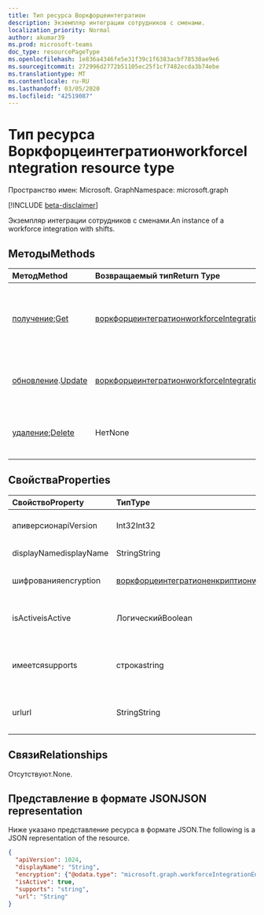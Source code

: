 ```yaml
---
title: Тип ресурса Воркфорцеинтегратион
description: Экземпляр интеграции сотрудников с сменами.
localization_priority: Normal
author: akumar39
ms.prod: microsoft-teams
doc_type: resourcePageType
ms.openlocfilehash: 1e836a4346fe5e31f39c1f6383acbf78530ae9e6
ms.sourcegitcommit: 272996d2772b51105ec25f1cf7482ecda3b74ebe
ms.translationtype: MT
ms.contentlocale: ru-RU
ms.lasthandoff: 03/05/2020
ms.locfileid: "42519087"
---
```

# <a name="workforceintegration-resource-type"></a><span data-ttu-id="a032f-103">Тип ресурса Воркфорцеинтегратион</span><span class="sxs-lookup"><span data-stu-id="a032f-103">workforceIntegration resource type</span></span>

<span data-ttu-id="a032f-104">Пространство имен: Microsoft. Graph</span><span class="sxs-lookup"><span data-stu-id="a032f-104">Namespace: microsoft.graph</span></span>

[!INCLUDE [beta-disclaimer](../../includes/beta-disclaimer.md)]

<span data-ttu-id="a032f-105">Экземпляр интеграции сотрудников с сменами.</span><span class="sxs-lookup"><span data-stu-id="a032f-105">An instance of a workforce integration with shifts.</span></span>

## <a name="methods"></a><span data-ttu-id="a032f-106">Методы</span><span class="sxs-lookup"><span data-stu-id="a032f-106">Methods</span></span>

| <span data-ttu-id="a032f-107">Метод</span><span class="sxs-lookup"><span data-stu-id="a032f-107">Method</span></span>       | <span data-ttu-id="a032f-108">Возвращаемый тип</span><span class="sxs-lookup"><span data-stu-id="a032f-108">Return Type</span></span> | <span data-ttu-id="a032f-109">Описание</span><span class="sxs-lookup"><span data-stu-id="a032f-109">Description</span></span> |
|:-------------|:------------|:------------|
| <span data-ttu-id="a032f-110">[получение](../api/workforceintegration-get.md);</span><span class="sxs-lookup"><span data-stu-id="a032f-110">[Get](../api/workforceintegration-get.md)</span></span> | [<span data-ttu-id="a032f-111">воркфорцеинтегратион</span><span class="sxs-lookup"><span data-stu-id="a032f-111">workforceIntegration</span></span>](workforceintegration.md) | <span data-ttu-id="a032f-112">Чтение свойств и связей объекта **воркфорцеинтегратион** .</span><span class="sxs-lookup"><span data-stu-id="a032f-112">Read the properties and relationships of a **workforceIntegration** object.</span></span> |
| <span data-ttu-id="a032f-113">[обновление](../api/workforceintegration-update.md).</span><span class="sxs-lookup"><span data-stu-id="a032f-113">[Update](../api/workforceintegration-update.md)</span></span> | [<span data-ttu-id="a032f-114">воркфорцеинтегратион</span><span class="sxs-lookup"><span data-stu-id="a032f-114">workforceIntegration</span></span>](workforceintegration.md) | <span data-ttu-id="a032f-115">Обновление объекта **воркфорцеинтегратион** .</span><span class="sxs-lookup"><span data-stu-id="a032f-115">Update a **workforceIntegration** object.</span></span> |
| <span data-ttu-id="a032f-116">[удаление](../api/workforceintegration-delete.md);</span><span class="sxs-lookup"><span data-stu-id="a032f-116">[Delete](../api/workforceintegration-delete.md)</span></span> | <span data-ttu-id="a032f-117">Нет</span><span class="sxs-lookup"><span data-stu-id="a032f-117">None</span></span> | <span data-ttu-id="a032f-118">Удаление объекта **воркфорцеинтегратион** .</span><span class="sxs-lookup"><span data-stu-id="a032f-118">Delete a **workforceIntegration** object.</span></span> |

## <a name="properties"></a><span data-ttu-id="a032f-119">Свойства</span><span class="sxs-lookup"><span data-stu-id="a032f-119">Properties</span></span>

| <span data-ttu-id="a032f-120">Свойство</span><span class="sxs-lookup"><span data-stu-id="a032f-120">Property</span></span>     | <span data-ttu-id="a032f-121">Тип</span><span class="sxs-lookup"><span data-stu-id="a032f-121">Type</span></span>        | <span data-ttu-id="a032f-122">Описание</span><span class="sxs-lookup"><span data-stu-id="a032f-122">Description</span></span> |
|:-------------|:------------|:------------|
|<span data-ttu-id="a032f-123">апиверсион</span><span class="sxs-lookup"><span data-stu-id="a032f-123">apiVersion</span></span>|<span data-ttu-id="a032f-124">Int32</span><span class="sxs-lookup"><span data-stu-id="a032f-124">Int32</span></span>|<span data-ttu-id="a032f-125">Версия API для URL-адреса обратного вызова.</span><span class="sxs-lookup"><span data-stu-id="a032f-125">API version for the call back URL.</span></span> <span data-ttu-id="a032f-126">Начните с 1.</span><span class="sxs-lookup"><span data-stu-id="a032f-126">Start with 1.</span></span>|
|<span data-ttu-id="a032f-127">displayName</span><span class="sxs-lookup"><span data-stu-id="a032f-127">displayName</span></span>|<span data-ttu-id="a032f-128">String</span><span class="sxs-lookup"><span data-stu-id="a032f-128">String</span></span>|<span data-ttu-id="a032f-129">Имя интеграции трудовых ресурсов.</span><span class="sxs-lookup"><span data-stu-id="a032f-129">Name of the workforce integration.</span></span>|
|<span data-ttu-id="a032f-130">шифрования</span><span class="sxs-lookup"><span data-stu-id="a032f-130">encryption</span></span>|[<span data-ttu-id="a032f-131">воркфорцеинтегратионенкриптион</span><span class="sxs-lookup"><span data-stu-id="a032f-131">workforceIntegrationEncryption</span></span>](workforceintegrationencryption.md)|<span data-ttu-id="a032f-132">Ресурс для шифрования взаимодействия сотрудников.</span><span class="sxs-lookup"><span data-stu-id="a032f-132">The workforce integration encryption resource.</span></span>|
|<span data-ttu-id="a032f-133">isActive</span><span class="sxs-lookup"><span data-stu-id="a032f-133">isActive</span></span>|<span data-ttu-id="a032f-134">Логический</span><span class="sxs-lookup"><span data-stu-id="a032f-134">Boolean</span></span>|<span data-ttu-id="a032f-135">Указывает, активна ли эта интеграция сотрудников в настоящее время и доступна ли она.</span><span class="sxs-lookup"><span data-stu-id="a032f-135">Indicates whether this workforce integration is currently active and available.</span></span>|
|<span data-ttu-id="a032f-136">имеется</span><span class="sxs-lookup"><span data-stu-id="a032f-136">supports</span></span>|<span data-ttu-id="a032f-137">строка</span><span class="sxs-lookup"><span data-stu-id="a032f-137">string</span></span>| <span data-ttu-id="a032f-138">Возможные значения: `none`, `shift`, `swapRequest`, `openshift`,, `openShiftRequest``userShiftPreferences`</span><span class="sxs-lookup"><span data-stu-id="a032f-138">Possible values are: `none`, `shift`, `swapRequest`, `openshift`, `openShiftRequest`, `userShiftPreferences`</span></span>|
|<span data-ttu-id="a032f-139">url</span><span class="sxs-lookup"><span data-stu-id="a032f-139">url</span></span>|<span data-ttu-id="a032f-140">String</span><span class="sxs-lookup"><span data-stu-id="a032f-140">String</span></span>| <span data-ttu-id="a032f-141">URL-адрес интеграции сотрудников для обратных вызовов из службы смены.</span><span class="sxs-lookup"><span data-stu-id="a032f-141">Workforce Integration URL for callbacks from the shift service.</span></span>|

## <a name="relationships"></a><span data-ttu-id="a032f-142">Связи</span><span class="sxs-lookup"><span data-stu-id="a032f-142">Relationships</span></span>

<span data-ttu-id="a032f-143">Отсутствуют.</span><span class="sxs-lookup"><span data-stu-id="a032f-143">None.</span></span>

## <a name="json-representation"></a><span data-ttu-id="a032f-144">Представление в формате JSON</span><span class="sxs-lookup"><span data-stu-id="a032f-144">JSON representation</span></span>

<span data-ttu-id="a032f-145">Ниже указано представление ресурса в формате JSON.</span><span class="sxs-lookup"><span data-stu-id="a032f-145">The following is a JSON representation of the resource.</span></span>

<!-- {
  "blockType": "resource",
  "optionalProperties": [

  ],
  "@odata.type": "microsoft.graph.workforceIntegration",
  "baseType": ""
}-->

```json
{
  "apiVersion": 1024,
  "displayName": "String",
  "encryption": {"@odata.type": "microsoft.graph.workforceIntegrationEncryption"},
  "isActive": true,
  "supports": "string",
  "url": "String"
}
```

<!-- uuid: 16cd6b66-4b1a-43a1-adaf-3a886856ed98
2019-02-04 14:57:30 UTC -->
<!-- {
  "type": "#page.annotation",
  "description": "workforceIntegration resource",
  "keywords": "",
  "section": "documentation",
  "tocPath": ""
}-->
